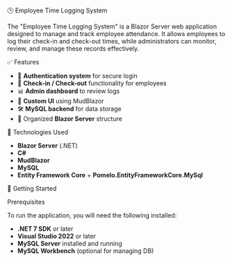 🕒 Employee Time Logging System

The "Employee Time Logging System" is a Blazor Server web application designed to manage and track employee attendance. It allows employees to log their check-in and check-out times, while administrators can monitor, review, and manage these records effectively.

✅ Features

- 🔐 **Authentication system** for secure login
- 📅 **Check-in / Check-out** functionality for employees
- 📊 **Admin dashboard** to review logs
- 🧩 **Custom UI** using MudBlazor
- 🛠️ **MySQL backend** for data storage
- 📁 Organized **Blazor Server** structure

 🧰 Technologies Used

- **Blazor Server** (.NET)
- **C#**
- **MudBlazor**
- **MySQL**
- **Entity Framework Core** + **Pomelo.EntityFrameworkCore.MySql**

🚀 Getting Started

Prerequisites

To run the application, you will need the following installed:

- **.NET 7 SDK** or later
- **Visual Studio 2022** or later
- **MySQL Server** installed and running
- **MySQL Workbench** (optional for managing DB)
